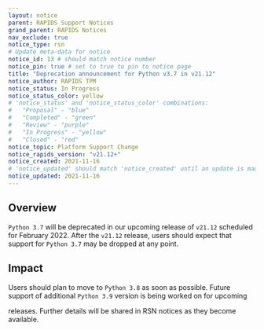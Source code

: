 ```yaml
---
layout: notice
parent: RAPIDS Support Notices
grand_parent: RAPIDS Notices
nav_exclude: true
notice_type: rsn
# Update meta-data for notice
notice_id: 13 # should match notice number
notice_pin: true # set to true to pin to notice page
title: "Deprecation announcement for Python v3.7 in v21.12"
notice_author: RAPIDS TPM
notice_status: In Progress
notice_status_color: yellow
# 'notice_status' and 'notice_status_color' combinations:
#   "Proposal" - "blue"
#   "Completed" - "green"
#   "Review" - "purple"
#   "In Progress" - "yellow"
#   "Closed" - "red"
notice_topic: Platform Support Change
notice_rapids_version: "v21.12+"
notice_created: 2021-11-16
# 'notice_updated' should match 'notice_created' until an update is made
notice_updated: 2021-11-16
---
```


## Overview

`Python 3.7` will be deprecated in our upcoming release of `v21.12`
scheduled for February 2022. After the `v21.12` release, users should expect 
that support for `Python 3.7` may be dropped at any point.

## Impact

Users should plan to move to `Python 3.8` as soon as possible. Future
support of additional `Python 3.9` version is being worked on for upcoming

releases. Further details will be shared in RSN notices as they become
available.

